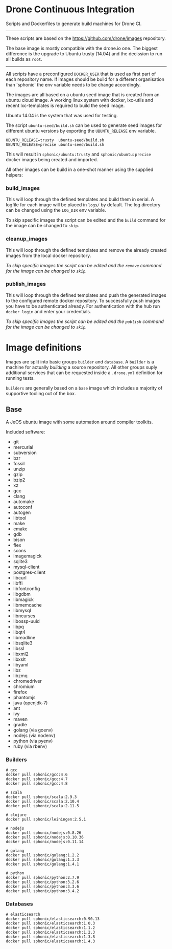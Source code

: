 # Drone Continuous Integration

Scripts and Dockerfiles to generate build machines for Drone CI.

---

These scripts are based on the https://github.com/drone/images repository.

The base image is mostly compatible with the drone.io one.
The biggest difference is the upgrade to Ubuntu trusty (14.04) and the decission
to run all builds as `root`.

---

All scripts have a preconfigured `DOCKER_USER` that is used as first part of
each repository name.
If images should be build for a different organisation than 'sphonic' the env
variable needs to be change accordingly.

The images are all based on a ubuntu seed image that is created from an ubuntu
cloud image. A working linux system with docker, lxc-utils and recent
lxc-templates is required to build the seed image.

Ubuntu 14.04 is the system that was used for testing.

The script `ubuntu-seed/build.sh` can be used to generate seed images for
different ubuntu versions by exporting the `UBUNTU_RELEASE` env variable.

```terminal
UBUNTU_RELEASE=trusty  ubuntu-seed/build.sh
UBUNTU_RELEASE=precise ubuntu-seed/build.sh
```

This will result in `sphonic/ubuntu:trusty` and `sphonic/ubuntu:precise` docker
images being created and imported.

All other images can be build in a one-shot manner using the supplied helpers:

### build_images

This will loop through the defined templates and build them in serial.
A logfile for each image will be placed in `logs/` by default.
The log directory can be changed using the `LOG_DIR` env variable.

To skip specific images the script can be edited and the `build` command for the
image can be changed to `skip`.

### cleanup_images

This will loop through the defined templates and remove the already created
images from the local docker repository.

*To skip specific images the script can be edited and the `remove` command for
the image can be changed to `skip`.*

### publish_images

This will loop through the defined templates and push the generated images to the
configured remote docker repository.
To successfully push images you have to be authenticated already.
For authentication with the hub run `docker login` and enter your credentials.

*To skip specific images the script can be edited and the `publish` command for
the image can be changed to `skip`.*

# Image definitions

Images are split into basic groups `builder` and `database`.
A `builder` is a machine for actually *building* a source repository.
All other groups suply additional services that can be requested inside a
`.drone.yml` definition for running tests.

`builders` are generally based on a `base` image which includes a majority of
supportive tooling out of the box.

## Base

A JeOS ubuntu image with some automation around compiler toolkits.

Included software:

- git
- mercurial
- subversion
- bzr
- fossil
- unzip
- gzip
- bzip2
- xz
- gcc
- clang
- automake
- autoconf
- autogen
- libtool
- make
- cmake
- gdb
- bison
- flex
- scons
- imagemagick
- sqlite3
- mysql-client
- postgres-client
- libcurl
- libffi
- libfontconfig
- libgdbm
- libmagick
- libmemcache
- libmysql
- libncurses
- libossp-uuid
- libpq
- libqt4
- libreadline
- libsqlite3
- libssl
- libxml2
- libxslt
- libyaml
- libz
- libzmq
- chromedriver
- chromium
- firefox
- phantomjs
- java (openjdk-7)
- ant
- ivy
- maven
- gradle
- golang (via goenv)
- nodejs (via nodenv)
- python (via pyenv)
- ruby (via rbenv)

### Builders

```
# gcc
docker pull sphonic/gcc:4.6
docker pull sphonic/gcc:4.7
docker pull sphonic/gcc:4.8

# scala
docker pull sphonic/scala:2.9.3
docker pull sphonic/scala:2.10.4
docker pull sphonic/scala:2.11.5

# clojure
docker pull sphonic/leiningen:2.5.1

# nodejs
docker pull sphonic/nodejs:0.8.26
docker pull sphonic/nodejs:0.10.36
docker pull sphonic/nodejs:0.11.14

# golang
docker pull sphonic/golang:1.2.2
docker pull sphonic/golang:1.3.3
docker pull sphonic/golang:1.4.1

# python
docker pull sphonic/python:2.7.9
docker pull sphonic/python:3.2.6
docker pull sphonic/python:3.3.6
docker pull sphonic/python:3.4.2
```

### Databases

```
# elasticsearch
docker pull sphonic/elasticsearch:0.90.13
docker pull sphonic/elasticsearch:1.0.3
docker pull sphonic/elasticsearch:1.1.2
docker pull sphonic/elasticsearch:1.2.3
docker pull sphonic/elasticsearch:1.3.8
docker pull sphonic/elasticsearch:1.4.3
```
